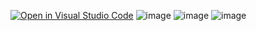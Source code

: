 [![Open in Visual Studio Code](https://classroom.github.com/assets/open-in-vscode-c66648af7eb3fe8bc4f294546bfd86ef473780cde1dea487d3c4ff354943c9ae.svg)](https://classroom.github.com/online_ide?assignment_repo_id=8596372&assignment_repo_type=AssignmentRepo)
![image](https://user-images.githubusercontent.com/84986194/191102091-65559995-acbf-4ea7-9c1a-1a451493df7c.png)
![image](https://user-images.githubusercontent.com/84986194/191102248-31c50131-30c4-4f95-b3ad-3273b2e398f9.png)
![image](https://user-images.githubusercontent.com/84986194/191102365-a332dad7-0442-4da5-b175-4eba4408fc58.png)

